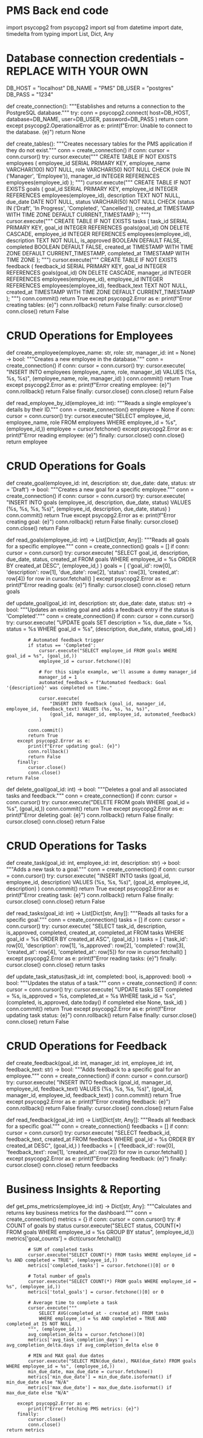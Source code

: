 # PMS Back end code
import psycopg2
from psycopg2 import sql
from datetime import date, timedelta
from typing import List, Dict, Any

# Database connection credentials - REPLACE WITH YOUR OWN
DB_HOST = "localhost"
DB_NAME = "PMS"
DB_USER = "postgres"
DB_PASS = "1234"

def create_connection():
    """Establishes and returns a connection to the PostgreSQL database."""
    try:
        conn = psycopg2.connect(
            host=DB_HOST,
            database=DB_NAME,
            user=DB_USER,
            password=DB_PASS
        )
        return conn
    except psycopg2.OperationalError as e:
        print(f"Error: Unable to connect to the database. {e}")
        return None

def create_tables():
    """Creates necessary tables for the PMS application if they do not exist."""
    conn = create_connection()
    if conn:
        cursor = conn.cursor()
        try:
            cursor.execute("""
                CREATE TABLE IF NOT EXISTS employees (
                    employee_id SERIAL PRIMARY KEY,
                    employee_name VARCHAR(100) NOT NULL,
                    role VARCHAR(50) NOT NULL CHECK (role IN ('Manager', 'Employee')),
                    manager_id INTEGER REFERENCES employees(employee_id)
                );
            """)
            cursor.execute("""
                CREATE TABLE IF NOT EXISTS goals (
                    goal_id SERIAL PRIMARY KEY,
                    employee_id INTEGER REFERENCES employees(employee_id),
                    description TEXT NOT NULL,
                    due_date DATE NOT NULL,
                    status VARCHAR(50) NOT NULL CHECK (status IN ('Draft', 'In Progress', 'Completed', 'Cancelled')),
                    created_at TIMESTAMP WITH TIME ZONE DEFAULT CURRENT_TIMESTAMP
                );
            """)
            cursor.execute("""
                CREATE TABLE IF NOT EXISTS tasks (
                    task_id SERIAL PRIMARY KEY,
                    goal_id INTEGER REFERENCES goals(goal_id) ON DELETE CASCADE,
                    employee_id INTEGER REFERENCES employees(employee_id),
                    description TEXT NOT NULL,
                    is_approved BOOLEAN DEFAULT FALSE,
                    completed BOOLEAN DEFAULT FALSE,
                    created_at TIMESTAMP WITH TIME ZONE DEFAULT CURRENT_TIMESTAMP,
                    completed_at TIMESTAMP WITH TIME ZONE
                );
            """)
            cursor.execute("""
                CREATE TABLE IF NOT EXISTS feedback (
                    feedback_id SERIAL PRIMARY KEY,
                    goal_id INTEGER REFERENCES goals(goal_id) ON DELETE CASCADE,
                    manager_id INTEGER REFERENCES employees(employee_id),
                    employee_id INTEGER REFERENCES employees(employee_id),
                    feedback_text TEXT NOT NULL,
                    created_at TIMESTAMP WITH TIME ZONE DEFAULT CURRENT_TIMESTAMP
                );
            """)
            conn.commit()
            return True
        except psycopg2.Error as e:
            print(f"Error creating tables: {e}")
            conn.rollback()
            return False
        finally:
            cursor.close()
            conn.close()
    return False

# CRUD Operations for Employees
def create_employee(employee_name: str, role: str, manager_id: int = None) -> bool:
    """Creates a new employee in the database."""
    conn = create_connection()
    if conn:
        cursor = conn.cursor()
        try:
            cursor.execute(
                "INSERT INTO employees (employee_name, role, manager_id) VALUES (%s, %s, %s)",
                (employee_name, role, manager_id)
            )
            conn.commit()
            return True
        except psycopg2.Error as e:
            print(f"Error creating employee: {e}")
            conn.rollback()
            return False
        finally:
            cursor.close()
            conn.close()
    return False

def read_employee_by_id(employee_id: int):
    """Reads a single employee's details by their ID."""
    conn = create_connection()
    employee = None
    if conn:
        cursor = conn.cursor()
        try:
            cursor.execute("SELECT employee_id, employee_name, role FROM employees WHERE employee_id = %s", (employee_id,))
            employee = cursor.fetchone()
        except psycopg2.Error as e:
            print(f"Error reading employee: {e}")
        finally:
            cursor.close()
            conn.close()
    return employee

# CRUD Operations for Goals
def create_goal(employee_id: int, description: str, due_date: date, status: str = 'Draft') -> bool:
    """Creates a new goal for a specific employee."""
    conn = create_connection()
    if conn:
        cursor = conn.cursor()
        try:
            cursor.execute(
                "INSERT INTO goals (employee_id, description, due_date, status) VALUES (%s, %s, %s, %s)",
                (employee_id, description, due_date, status)
            )
            conn.commit()
            return True
        except psycopg2.Error as e:
            print(f"Error creating goal: {e}")
            conn.rollback()
            return False
        finally:
            cursor.close()
            conn.close()
    return False

def read_goals(employee_id: int) -> List[Dict[str, Any]]:
    """Reads all goals for a specific employee."""
    conn = create_connection()
    goals = []
    if conn:
        cursor = conn.cursor()
        try:
            cursor.execute(
                "SELECT goal_id, description, due_date, status, created_at FROM goals WHERE employee_id = %s ORDER BY created_at DESC",
                (employee_id,)
            )
            goals = [
                {'goal_id': row[0], 'description': row[1], 'due_date': row[2], 'status': row[3], 'created_at': row[4]}
                for row in cursor.fetchall()
            ]
        except psycopg2.Error as e:
            print(f"Error reading goals: {e}")
        finally:
            cursor.close()
            conn.close()
    return goals

def update_goal(goal_id: int, description: str, due_date: date, status: str) -> bool:
    """Updates an existing goal and adds a feedback entry if the status is 'Completed'."""
    conn = create_connection()
    if conn:
        cursor = conn.cursor()
        try:
            cursor.execute(
                "UPDATE goals SET description = %s, due_date = %s, status = %s WHERE goal_id = %s",
                (description, due_date, status, goal_id)
            )
            
            # Automated feedback trigger
            if status == 'Completed':
                cursor.execute("SELECT employee_id FROM goals WHERE goal_id = %s", (goal_id,))
                employee_id = cursor.fetchone()[0]
                
                # For this simple example, we'll assume a dummy manager_id
                manager_id = 1 
                automated_feedback = f"Automated feedback: Goal '{description}' was completed on time."
                
                cursor.execute(
                    "INSERT INTO feedback (goal_id, manager_id, employee_id, feedback_text) VALUES (%s, %s, %s, %s)",
                    (goal_id, manager_id, employee_id, automated_feedback)
                )

            conn.commit()
            return True
        except psycopg2.Error as e:
            print(f"Error updating goal: {e}")
            conn.rollback()
            return False
        finally:
            cursor.close()
            conn.close()
    return False

def delete_goal(goal_id: int) -> bool:
    """Deletes a goal and all associated tasks and feedback."""
    conn = create_connection()
    if conn:
        cursor = conn.cursor()
        try:
            cursor.execute("DELETE FROM goals WHERE goal_id = %s", (goal_id,))
            conn.commit()
            return True
        except psycopg2.Error as e:
            print(f"Error deleting goal: {e}")
            conn.rollback()
            return False
        finally:
            cursor.close()
            conn.close()
    return False

# CRUD Operations for Tasks
def create_task(goal_id: int, employee_id: int, description: str) -> bool:
    """Adds a new task to a goal."""
    conn = create_connection()
    if conn:
        cursor = conn.cursor()
        try:
            cursor.execute(
                "INSERT INTO tasks (goal_id, employee_id, description) VALUES (%s, %s, %s)",
                (goal_id, employee_id, description)
            )
            conn.commit()
            return True
        except psycopg2.Error as e:
            print(f"Error creating task: {e}")
            conn.rollback()
            return False
        finally:
            cursor.close()
            conn.close()
    return False

def read_tasks(goal_id: int) -> List[Dict[str, Any]]:
    """Reads all tasks for a specific goal."""
    conn = create_connection()
    tasks = []
    if conn:
        cursor = conn.cursor()
        try:
            cursor.execute(
                "SELECT task_id, description, is_approved, completed, created_at, completed_at FROM tasks WHERE goal_id = %s ORDER BY created_at ASC",
                (goal_id,)
            )
            tasks = [
                {'task_id': row[0], 'description': row[1], 'is_approved': row[2], 'completed': row[3], 'created_at': row[4], 'completed_at': row[5]}
                for row in cursor.fetchall()
            ]
        except psycopg2.Error as e:
            print(f"Error reading tasks: {e}")
        finally:
            cursor.close()
            conn.close()
    return tasks

def update_task_status(task_id: int, completed: bool, is_approved: bool) -> bool:
    """Updates the status of a task."""
    conn = create_connection()
    if conn:
        cursor = conn.cursor()
        try:
            cursor.execute(
                "UPDATE tasks SET completed = %s, is_approved = %s, completed_at = %s WHERE task_id = %s",
                (completed, is_approved, date.today() if completed else None, task_id)
            )
            conn.commit()
            return True
        except psycopg2.Error as e:
            print(f"Error updating task status: {e}")
            conn.rollback()
            return False
        finally:
            cursor.close()
            conn.close()
    return False
    
# CRUD Operations for Feedback
def create_feedback(goal_id: int, manager_id: int, employee_id: int, feedback_text: str) -> bool:
    """Adds feedback to a specific goal for an employee."""
    conn = create_connection()
    if conn:
        cursor = conn.cursor()
        try:
            cursor.execute(
                "INSERT INTO feedback (goal_id, manager_id, employee_id, feedback_text) VALUES (%s, %s, %s, %s)",
                (goal_id, manager_id, employee_id, feedback_text)
            )
            conn.commit()
            return True
        except psycopg2.Error as e:
            print(f"Error creating feedback: {e}")
            conn.rollback()
            return False
        finally:
            cursor.close()
            conn.close()
    return False

def read_feedback(goal_id: int) -> List[Dict[str, Any]]:
    """Reads all feedback for a specific goal."""
    conn = create_connection()
    feedbacks = []
    if conn:
        cursor = conn.cursor()
        try:
            cursor.execute(
                "SELECT feedback_id, feedback_text, created_at FROM feedback WHERE goal_id = %s ORDER BY created_at DESC",
                (goal_id,)
            )
            feedbacks = [
                {'feedback_id': row[0], 'feedback_text': row[1], 'created_at': row[2]}
                for row in cursor.fetchall()
            ]
        except psycopg2.Error as e:
            print(f"Error reading feedback: {e}")
        finally:
            cursor.close()
            conn.close()
    return feedbacks

# Business Insights & Reporting
def get_pms_metrics(employee_id: int) -> Dict[str, Any]:
    """Calculates and returns key business metrics for the dashboard."""
    conn = create_connection()
    metrics = {}
    if conn:
        cursor = conn.cursor()
        try:
            # COUNT of goals by status
            cursor.execute("SELECT status, COUNT(*) FROM goals WHERE employee_id = %s GROUP BY status", (employee_id,))
            metrics['goal_counts'] = dict(cursor.fetchall())
            
            # SUM of completed tasks
            cursor.execute("SELECT COUNT(*) FROM tasks WHERE employee_id = %s AND completed = TRUE", (employee_id,))
            metrics['completed_tasks'] = cursor.fetchone()[0] or 0

            # Total number of goals
            cursor.execute("SELECT COUNT(*) FROM goals WHERE employee_id = %s", (employee_id,))
            metrics['total_goals'] = cursor.fetchone()[0] or 0
            
            # Average time to complete a task
            cursor.execute("""
                SELECT AVG(completed_at - created_at) FROM tasks 
                WHERE employee_id = %s AND completed = TRUE AND completed_at IS NOT NULL
            """, (employee_id,))
            avg_completion_delta = cursor.fetchone()[0]
            metrics['avg_task_completion_days'] = avg_completion_delta.days if avg_completion_delta else 0

            # MIN and MAX goal due dates
            cursor.execute("SELECT MIN(due_date), MAX(due_date) FROM goals WHERE employee_id = %s", (employee_id,))
            min_due_date, max_due_date = cursor.fetchone()
            metrics['min_due_date'] = min_due_date.isoformat() if min_due_date else "N/A"
            metrics['max_due_date'] = max_due_date.isoformat() if max_due_date else "N/A"

        except psycopg2.Error as e:
            print(f"Error fetching PMS metrics: {e}")
        finally:
            cursor.close()
            conn.close()
    return metrics




